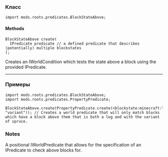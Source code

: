 
### Класс

```zenscript
import mods.roots.predicates.BlockStateAbove;
```

#### Methods

```zenscript
BlockStateAbove create(
  IPredicate predicate // a defined predicate that describes (potentially) multiple blockstates
);
```

Creates an IWorldCondition which tests the state above a block using the provided IPredicate.

---


### Примеры

```zenscript
import mods.roots.predicates.BlockStateAbove;
import mods.roots.predicates.PropertyPredicate;

BlockStateAbove.create(PropertyPredicate.create(<blockstate:minecraft:log:variant=spruce>, "variant")); // Creates a world predicate that will only match blocks which have a block above them that is both a log and with the variant of spruce.
```

### Notes

A positional IWorldPredicate that allows for the specification of an IPredicate to check above blocks for. 
